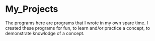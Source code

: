 # My_Projects

The programs here are programs that I wrote in my own spare time.
I created these programs for fun, to learn and/or practice a concept, to demonstrate knowlodge of a concept.
